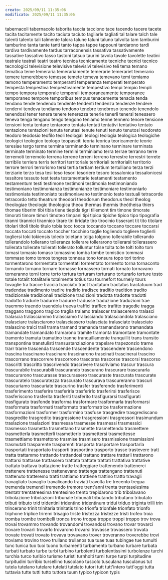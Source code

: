 ```yaml
---
creato: 2025/09/11 11:35:06
modificato: 2025/09/11 11:35:06
---
```

tabernacoli
tabernacolo
taborita
taccia
tacciono
tace
tacendo
tacere
tacete
tacita
tacitamente
tacito
taciuta
taciuto
tagliarle
tagliati
tal
talare
talch
tale
talenti
talento
tali
talmente
talora
talune
taluni
taluno
talvolta
tam
tamburini
tamburino
tanta
tante
tanti
tanto
tappa
tappe
tappouni
tardarono
tardi
tardiva
tardivamente
tardus
tarraconensis
tassativa
tassativamente
tassative
tassativo
tasso
tastoni
tatsuo
taurini
tavola
tavole
tavolette
teatini
teatrale
teatrali
teatri
teatro
tecnica
tecnicamente
tecniche
tecnici
tecnico
tecnologici
televisione
televisive
televisivi
televisivo
teli
tema
temano
tematica
teme
temeraria
temerariamente
temerarie
temerariet
temerario
temere
temerebbero
temesse
temete
temeva
temevano
temi
temiamo
temono
temperamento
temperanti
temperanza
temperati
temperato
tempesta
tempestiva
tempestivamente
tempestivo
tempi
tempio
templi
tempo
tempora
temporale
temporali
temporaneamente
temporanee
temporaneo
tempore
temporibus
tempus
tenacemente
tenacia
tenda
tendano
tende
tendendo
tendente
tendenti
tendenza
tendenze
tendere
tendervi
tendeva
tendiamo
tendono
tenebre
tenebroso
tenendo
tenendolo
tenendosi
tener
tenera
tenere
tenerezza
tenerle
tenerli
tenersi
tenessero
teneva
tenga
tengano
tengo
tengono
teniamo
tenne
tennero
tenore
tensione
tensioni
tenta
tentare
tentarono
tentata
tentati
tentativi
tentativo
tentato
tentazione
tentazioni
tenuta
tenutasi
tenute
tenuti
tenuto
tenutosi
teodoreto
teodoro
teodosio
teofilo
teoli
teologali
teologi
teologia
teologica
teologiche
teologici
teologico
teologo
teopasciti
teoria
teorica
teoricamente
teorie
teresiae
tergo
terme
termina
terminando
terminano
terminare
terminata
terminate
terminato
termine
termini
terminiamo
terra
terrae
terranno
terre
terremoti
terremoto
terrena
terrene
terreni
terreno
terrestre
terrestri
terrete
terribile
terriera
terris
territori
territoriale
territoriali
territorialit
territorio
terrore
terrori
terrorismo
tersi
tertia
tertiam
tertium
tertulliano
terza
terzi
terziarie
terzo
tesa
tesi
teso
tesori
tesoriere
tesoro
tessalonica
tessalonicesi
tessitore
tessuto
test
testa
testamentarie
testamenti
testamento
testamentum
testi
testimone
testimoni
testimonia
testimoniando
testimoniano
testimonianza
testimonianze
testimoniare
testimoniarlo
testimoniata
testimoniato
testimoniavano
testimonio
testo
testuali
tetracorde
tetracordo
tetto
theatrum
theodori
theodorum
theodorus
theol
theolog
theologiae
theologic
theologica
theou
thermas
thermis
theótheisa
thiers
thomae
tiberim
tibi
tibia
tiene
tiepida
tigri
tillemont
tim
timone
timorate
timorati
timore
timori
timoteo
timpani
tipi
tipica
tipiche
tipico
tipo
tipografia
tiranni
tirannici
tirannico
tirare
tiri
tiridate
tiro
tirocinio
tisserant
tit
tito
titolare
titolari
titoli
titolo
titulo
tobia
tocc
tocca
toccando
toccano
toccare
toccarsi
toccata
toccati
toccato
toccher
tocchino
toglie
togliendo
togliere
toglierli
togliersi
toki
tokiensis
toledo
toletano
tolga
tolgono
tollerabile
tollerando
tollerandolo
tollerano
tolleranza
tollerare
tollerarono
tollerarsi
tollerassero
tollerata
tollerate
tollerati
tollerato
tolluntur
tolse
tolta
tolte
tolti
tolto
tom
tomasi
tomasio
tomaso
tomassino
tomba
tombe
tomistico
tommasi
tommaso
tomo
tomos
tongres
tonneau
tono
tonsura
topo
tori
torino
tormentarono
tormentata
tormentati
tormentato
tormento
torna
tornaconto
tornando
tornano
tornare
tornasse
tornassero
tornati
tornato
tornavano
torneranno
torni
torre
torto
tortura
torturam
torturano
torturarlo
torture
tosto
totale
totalit
totalitarie
totalmente
totius
tou
tournefort
tournely
tours
tovaglie
tra
tracce
traccia
tracciato
tract
tractatum
tractatus
tractatuum
trad
tradendae
tradimento
tradire
tradirlo
tradisce
traditio
tradition
tradito
tradizionale
tradizionali
tradizione
tradizioni
tradotta
tradotte
tradotti
tradotto
tradurle
tradurne
tradurre
tradusse
traduzione
traduzioni
trae
traemmo
traendo
traendola
traeva
traffici
traffico
trafitto
tragedie
tragga
traggano
traggono
tragico
traglia
traiamo
tralascer
tralasceremo
tralasci
tralascia
tralasciammo
tralasciamo
tralasciando
tralasciandola
tralasciano
tralasciare
tralasciarono
tralasciassero
tralasciata
tralasciate
tralasciato
tralascino
tralci
trall
trama
tramand
tramanda
tramandarono
tramandata
tramandate
tramandato
tramarono
tramite
tramonta
tramontare
tramontate
tramonto
tramuta
tramutino
tranne
tranquillamente
tranquillit
trans
transito
transpontina
transtulisti
transustanziazione
trapelare
trapezonzio
trarne
trarr
trarre
trascenda
trascende
trascendente
trascendere
trascendono
trascina
trascinano
trascinare
trascinarono
trascinati
trascinerai
trascino
trascorrano
trascorrere
trascorrono
trascorsa
trascorse
trascorsi
trascorso
trascritti
trascritto
trascrivendo
trascrivere
trascriviamo
trascur
trascura
trascurabile
trascurabili
trascurando
trascurano
trascurare
trascurarla
trascurarono
trascurasse
trascurassero
trascuraste
trascurata
trascurate
trascuratelo
trascuratezza
trascurato
trascurava
trascureranno
trascuri
trascuriamo
trascuriate
trascurino
trasfer
trasferendo
trasferimenti
trasferimento
trasferire
trasferirla
trasferirlo
trasferirsi
trasferisce
trasferiscono
trasferita
trasferiti
trasferito
trasfigurarsi
trasfigurati
trasfigurato
trasfonde
trasforma
trasformare
trasformarla
trasformarsi
trasformata
trasformati
trasformato
trasformatrice
trasformazione
trasformazioni
trasformer
trasformino
trasfuse
trasgredire
trasgrediscano
trasgredite
trasgredito
trasgressione
trasgressioni
trasgressori
trasimundum
traslazione
traslazioni
trasmessa
trasmesse
trasmessi
trasmessici
trasmesso
trasmetta
trasmettano
trasmette
trasmettendo
trasmettere
trasmetterla
trasmetterli
trasmetterlo
trasmettersi
trasmettesse
trasmettiamo
trasmettono
trasmise
trasmisero
trasmissione
trasmissioni
trasmutati
trasparente
trasparenti
trasporta
trasportare
trasportarla
trasportati
trasportato
trasporti
trasportino
trasporto
trasse
trastevere
tratt
tratta
trattammo
trattando
trattandosi
trattano
trattare
trattarli
trattarono
trattarsi
trattasse
trattassero
trattata
trattate
trattati
trattativa
trattative
trattato
trattava
trattazione
tratte
tratteggiare
trattenendo
trattenerci
trattenere
trattenesse
trattenevano
trattenga
trattengano
trattenuti
trattenuto
tratteremo
tratti
trattiamo
trattiene
trattino
tratto
travagli
travagliato
travaglio
travalicando
traviati
travolta
tre
trecento
tregua
tremenda
tremendi
tremendo
tremore
trent'anni
trenta
trentaseiesima
trentatr
trentatreesima
trentesimo
trento
trepidarono
trib
tribolavano
tribolazione
tribolazioni
tribunale
tribunali
tributando
tributano
tributato
tributi
tributo
trid
tridentini
tridentino
tridentinum
tridui
triduo
triginta
trilli
trin
trincerano
trinit
trinitaria
trinitatis
trino
trionfa
trionfale
trionfato
trionfo
triphone
triplice
triremi
trisagio
triste
tristezza
tristezze
tristi
trofeo
troia
tromba
trombe
trombelli
tronca
trono
troppa
troppe
troppi
troppo
trov
trova
trovai
trovammo
trovando
trovandomi
trovandosi
trovano
trovar
trovarci
trovare
trovarli
trovarlo
trovarono
trovarsi
trovasse
trovassero
trovata
trovate
trovati
trovato
trovava
trovavano
trover
troveranno
troverebbe
trovi
troviamo
trovino
trovo
trullano
trullanos
tua
tuae
tuas
tubingae
tue
tumulti
tunc
tunica
tuo
tuoi
tuono
turbamenti
turbamento
turbano
turbare
turbata
turbati
turbato
turbe
turbi
turbino
turbolenti
turbolentissimi
turbolenze
turchi
turchia
turco
turibio
turismo
turisti
turnholti
turni
turpe
turpi
turpitudine
turpitudini
turribio
tursellino
tuscolano
tuscolo
tusculana
tusculanus
tut
tutela
tutelano
tutelare
tutelati
tutelato
tutori
tutt
tutt'intero
tutt'oggi
tutta
tuttavia
tutte
tutti
tutto
tuttora
tuum
typico
typicon
typis